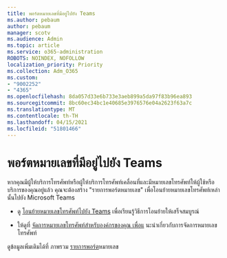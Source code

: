 ```yaml
---
title: พอร์ตหมายเลขที่มีอยู่ไปยัง Teams
ms.author: pebaum
author: pebaum
manager: scotv
ms.audience: Admin
ms.topic: article
ms.service: o365-administration
ROBOTS: NOINDEX, NOFOLLOW
localization_priority: Priority
ms.collection: Adm_O365
ms.custom:
- "9002252"
- "4365"
ms.openlocfilehash: 8da057d33e6b733e3aeb899a5da97f83b96ea893
ms.sourcegitcommit: 8bc60ec34bc1e40685e3976576e04a2623f63a7c
ms.translationtype: MT
ms.contentlocale: th-TH
ms.lasthandoff: 04/15/2021
ms.locfileid: "51801466"
---
```

# <a name="port-existing-numbers-to-teams"></a>พอร์ตหมายเลขที่มีอยู่ไปยัง Teams

หากคุณมีผู้ให้บริการโทรศัพท์หรือผู้ให้บริการโทรศัพท์เคลื่อนที่และมีหมายเลขโทรศัพท์ให้ผู้ใช้หรือบริการของคุณอยู่แล้ว คุณจะต้องสร้าง "รายการพอร์ตหมายเลข" เพื่อโอนย้ายหมายเลขโทรศัพท์เหล่านั้นไปยัง Microsoft Teams

- ดู [โอนย้ายหมายเลขโทรศัพท์ไปยัง Teams](https://docs.microsoft.com/microsoftteams/phone-number-calling-plans/transfer-phone-numbers-to-teams) เพื่อเรียนรู้วิธีการโอนย้ายให้เสร็จสมบูรณ์ 

- ให้ดูที่ [จัดการหมายเลขโทรศัพท์สําหรับองค์กรของคุณ เพื่อแ](https://docs.microsoft.com/microsoftteams/manage-phone-numbers-for-your-organization/manage-phone-numbers-for-your-organization) นะนําเกี่ยวกับการจัดการหมายเลขโทรศัพท์ 

ดูข้อมูลเพิ่มเติมได้ที่ ภาพรวม [รายการพอร์ต](https://docs.microsoft.com/MicrosoftTeams/phone-number-calling-plans/port-order-overview)หมายเลข 
